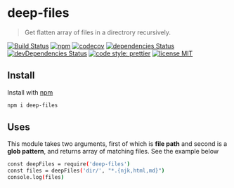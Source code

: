 # deep-files

> Get flatten array of files in a directrory recursively.

[![Build Status](https://travis-ci.org/mohitsinghs/deep-files.svg)](https://travis-ci.org/mohitsinghs/deep-files)
[![npm](https://badge.fury.io/js/deep-files.svg)](http://badge.fury.io/js/deep-files)
[![codecov](https://codecov.io/gh/mohitsinghs/deep-files/branch/master/graph/badge.svg)](https://codecov.io/gh/mohitsinghs/deep-files)
[![dependencies Status](https://david-dm.org/mohitsinghs/deep-files/status.svg)](https://david-dm.org/mohitsinghs/deep-files)
[![devDependencies Status](https://david-dm.org/mohitsinghs/deep-files/dev-status.svg)](https://david-dm.org/mohitsinghs/deep-files?type=dev)
[![code style: prettier](https://img.shields.io/badge/code_style-prettier-ff69b4.svg)](https://github.com/prettier/prettier)
[![license MIT](https://img.shields.io/badge/license-MIT-brightgreen.svg)](https://github.com/mohitsinghs/deep-files/blob/master/LICENSE)

## Install

Install with [npm](https://npm.im/deep-files)

```sh
npm i deep-files
```

## Uses

This module takes two arguments, first of which is **file path** and second is a **glob pattern**, and returns array of matching files. See the example below

```sh
const deepFiles = require('deep-files')
const files = deepFiles('dir/', "*.{njk,html,md}")
console.log(files)
```
